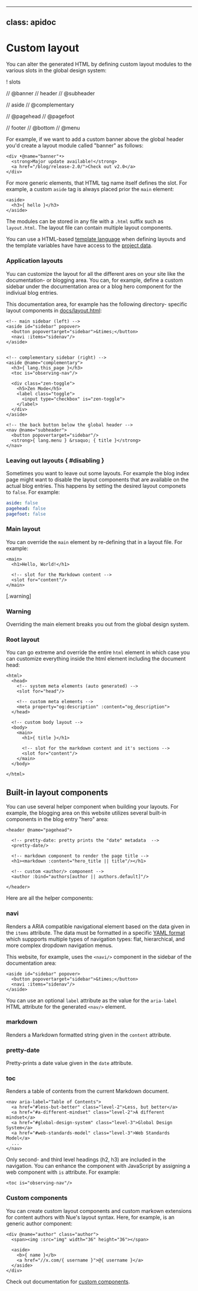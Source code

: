 
---
class: apidoc
---

# Custom layout
You can alter the generated HTML by defining custom layout modules to the various slots in the global design system:

! slots

// @banner
// header
// @subheader

// aside
// @complementary

// @pagehead
// @pagefoot

// footer
// @bottom
// @menu


For example, if we want to add a custom banner above the global header you'd create a layout module called "banner" as follows:

```
<div •@name="banner"•>
  <strong>Major update available!</strong>
  <a href="/blog/release-2.0/">Check out v2.0</a>
</div>
```

For more generic elements, that HTML tag name itself defines the slot. For example, a custom `aside` tag is always placed prior the `main` element:

```
<aside>
  <h3>{ hello }</h3>
</aside>
```

The modules can be stored in any file with a `.html` suffix such as `layout.html`. The layout file can contain multiple layout components.

You can use a HTML-based [template language](template-syntax.html) when defining layouts and the template variables have have access to the [project data](project-structure.html#data).



### Application layouts
Yuu can customize the layout for all the different ares on your site like the documentation- or blogging area. You can, for example, define a custom sidebar under the documentation area or a blog hero component for the indiviual blog entries.

This documentation area, for example has the following directory- specific layout components in [docs/layout.html](//github.com/nuejs/nue/blob/dev/packages/nuejs.org/docs/layout.html):


```
<!-- main sidebar (left) -->
<aside id="sidebar" popover>
  <button popovertarget="sidebar">&times;</button>
  <navi :items="sidenav"/>
</aside>


<!-- complementary sidebar (right) -->
<aside @name="complementary">
  <h3>{ lang.this_page }</h3>
  <toc is="observing-nav"/>

  <div class="zen-toggle">
    <h5>Zen Mode</h5>
    <label class="toggle">
      <input type="checkbox" is="zen-toggle">
    </label>
  </div>
</aside>

<!-- the back button below the global header -->
<nav @name="subheader">
  <button popovertarget="sidebar"/>
  <strong>{ lang.menu } &rsaquo; { title }</strong>
</nav>
```

### Leaving out layouts { #disabling }
Sometimes you want to leave out some layouts. For example the blog index page might want to disable the layout components that are available on the actual blog entries. This happens by setting the desired layout componets to `false`. For example:

``` yaml
aside: false
pagehead: false
pagefoot: false
```



### Main layout
You can override the `main` element by re-defining that in a layout file. For example:

```
<main>
  <h1>Hello, World!</h1>

  <!-- slot for the Markdown content -->
  <slot for="content"/>
</main>
```

[.warning]
  ### Warning
  Overriding the main element breaks you out from the global design system.


### Root layout
You can go extreme and override the entire `html` element in which case you can customize everything inside the html element including the document head:

```
<html>
  <head>
    <!-- system meta elements (auto generated) -->
    <slot for="head"/>

    <!-- custom meta elements -->
    <meta property="og:description" :content="og_description">
  </head>

  <!-- custom body layout -->
  <body>
    <main>
      <h1>{ title }</h1>

      <!-- slot for the markdown content and it's sections -->
      <slot for="content"/>
    </main>
  </body>

</html>
```


## Built-in layout components
You can use several helper component when building your layouts. For example, the blogging area on this website utilizes several built-in components in the blog entry "hero" area:

```
<header @name="pagehead">

  <!-- pretty-date: pretty prints the "date" metadata  -->
  <pretty-date/>

  <!-- markdown component to render the page title -->
  <h1><markdown :content="hero_title || title"/></h1>

  <!-- custom <author/> component -->
  <author :bind="authors[author || authors.default]"/>

</header>
```

Here are all the helper components:


### navi
Renders a ARIA compatible navigational element based on the data given in the `items` attribute. The data must be formatted in a specific [YAML format](page-layout.html#yaml) which suppports multiple types of navigation types: flat, hierarchical, and more complex dropdown navigation menus.

This website, for example, uses the `<navi/>` component in the sidebar of the  documentation area:

```
<aside id="sidebar" popover>
  <button popovertarget="sidebar">&times;</button>
  <navi :items="sidenav"/>
</aside>
```
You can use an optional `label` attribute as the value for the `aria-label` HTML attribute for the generated `<nav/>` element.


### markdown
Renders a Markdown formatted string given in the `content` attribute.

### pretty-date
Pretty-prints a date value given in the `date` attribute.


### toc
Renders a table of contents from the current Markdown document.

```
<nav aria-label="Table of Contents">
  <a href="#less-but-better" class="level-2">Less, but better</a>
  <a href="#a-different-mindset" class="level-2">A different mindset</a>
  <a href="#global-design-system" class="level-3">Global Design System</a>
  <a href="#web-standards-model" class="level-3">Web Standards Model</a>
  ...
</nav>
```

Only second- and third level headings (h2,  h3) are included in the navigation. You can enhance the component with JavaScript by assigning a web component with `is` attribute. For example:

```
<toc is="observing-nav"/>
```


### Custom components
You can create custom layout components and custom markown extensions for content authors with Nue's layout syntax. Here, for example, is an generic author component:

```
<div @name="author" class="author">
  <span><img :src="img" width="36" height="36"></span>

  <aside>
    <b>{ name }</b>
    <a href="//x.com/{ username }">@{ username }</a>
  </aside>
</div>
```

Check out documentation for [custom components](template-syntax.html#custom-components).



